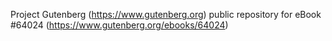 Project Gutenberg (https://www.gutenberg.org) public repository for eBook #64024 (https://www.gutenberg.org/ebooks/64024)
